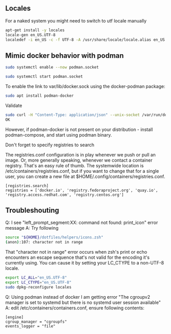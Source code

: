 

## Locales

For a naked system you might need to switch to utf locale manually

```sh
apt-get install -y locales
locale-gen en_US.UTF-8
localedef -i en_US -c -f UTF-8 -A /usr/share/locale/locale.alias en_US.UTF-8
```

## Mimic docker behavior with podman

```sh
sudo systemctl enable --now podman.socket
```

```sh
sudo systemctl start podman.socket
```

To enable the link to var/lib/docker.sock using the docker-podman package:

```sh
sudo apt install podman-docker
```

Validate

```sh
sudo curl -H "Content-Type: application/json" --unix-socket /var/run/docker.sock http://localhost/_ping
OK
```

However, if podman-docker is not present on your distribution - install podman-compose, and start using podman binary.


Don't forget to specify registries to search

The registries.conf configuration is in play whenever we push or pull an image. Or, more generally speaking, whenever we contact a container registry. 
That's an easy rule of thumb. The systemwide location is /etc/containers/registries.conf, but if you want to change that for a single user, 
you can create a new file at $HOME/.config/containers/registries.conf.

```
[registries.search] 
registries = ['docker.io', 'registry.fedoraproject.org', 'quay.io', 'registry.access.redhat.com', 'registry.centos.org']
```

## Troubleshouting

Q: I see "left_prompt_segment:XX: command not found: print_icon"  error message
A: Try following

```sh
source "${HOME}/dotfiles/helpers/icons.zsh"
(anon):107: character not in range
```

That "character not in range" error occurs when zsh's print or echo encounters an escape sequence that's not valid for the encoding it's currently using. 
You can cause it by setting your LC_CTYPE to a non-UTF-8 locale.

```sh
export LC_ALL="en_US.UTF-8"
export LC_CTYPE="en_US.UTF-8"
sudo dpkg-reconfigure locales
```

Q: Using podman instead of docker I am getting error "The cgroupv2 manager is set to systemd but there is no systemd user session available"
A:
   edit /etc/containers/containers.conf, ensure following contents:

```
[engine]
cgroup_manager = "cgroupfs"
events_logger = "file"
```



